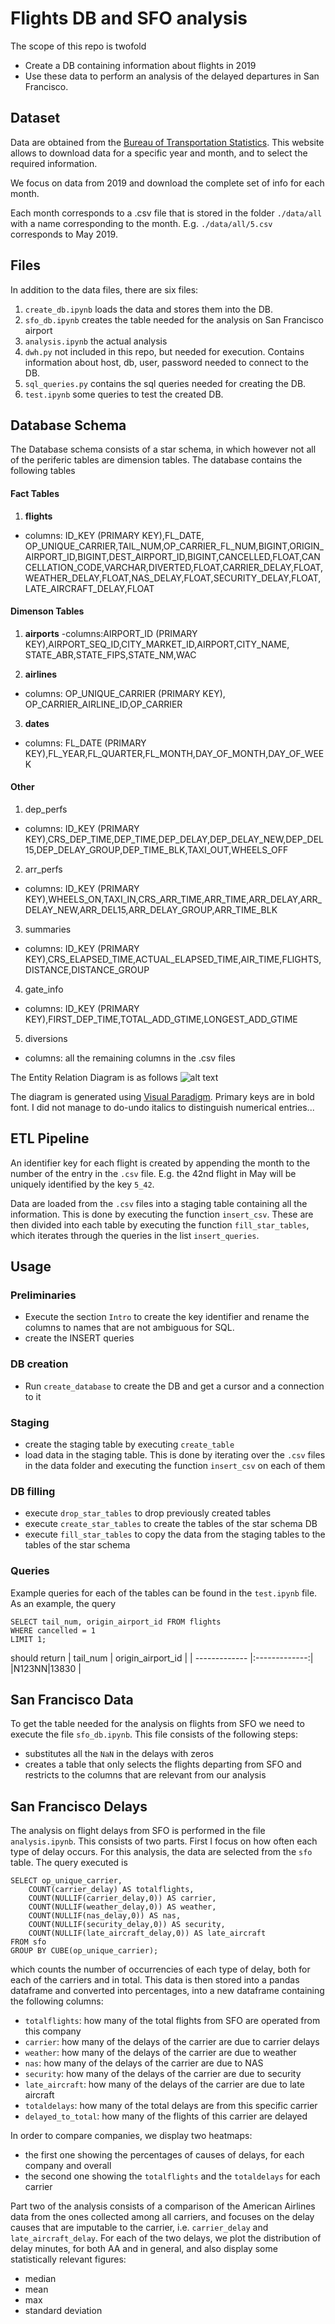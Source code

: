 # Flights DB and SFO analysis

The scope of this repo is twofold 
- Create a DB containing information about flights in 2019
- Use these data to perform an analysis of the delayed departures in San Francisco.

## Dataset
Data are obtained from the [Bureau of Transportation Statistics](https://www.transtats.bts.gov/DL_SelectFields.asp?Table_ID=236&DB_Short_Name=On-Time). This website allows to download data for a specific year and month, and to select the required information. 

We focus on data from 2019 and download the complete set of info for each month.

Each month corresponds to a .csv file that is stored in the folder ```./data/all``` with a name corresponding to the month. E.g. ```./data/all/5.csv``` corresponds to May 2019.
## Files 
In addition to the data files, there are six files:
1. ```create_db.ipynb```  loads the data and stores them into the DB.
2. ```sfo_db.ipynb``` creates the table needed for the analysis on San Francisco airport
3. ```analysis.ipynb``` the actual analysis
4. ```dwh.py``` not included in this repo, but needed for execution. Contains information about host, db, user, password needed to connect to the DB.
5. ```sql_queries.py``` contains the sql queries needed for creating the DB.
6. ```test.ipynb``` some queries to test the created DB.


## Database Schema
The Database schema consists of a star schema, in which however not all of the periferic tables are dimension tables. The database contains the following tables
#### Fact Tables 
1. **flights** 
- columns:     ID_KEY (PRIMARY KEY),FL_DATE, OP_UNIQUE_CARRIER,TAIL_NUM,OP_CARRIER_FL_NUM,BIGINT,ORIGIN_AIRPORT_ID,BIGINT,DEST_AIRPORT_ID,BIGINT,CANCELLED,FLOAT,CANCELLATION_CODE,VARCHAR,DIVERTED,FLOAT,CARRIER_DELAY,FLOAT,WEATHER_DELAY,FLOAT,NAS_DELAY,FLOAT,SECURITY_DELAY,FLOAT,LATE_AIRCRAFT_DELAY,FLOAT


#### Dimenson Tables
1. **airports** 
 -columns:AIRPORT_ID (PRIMARY KEY),AIRPORT_SEQ_ID,CITY_MARKET_ID,AIRPORT,CITY_NAME, STATE_ABR,STATE_FIPS,STATE_NM,WAC

2. **airlines** 
- columns: OP_UNIQUE_CARRIER (PRIMARY KEY), OP_CARRIER_AIRLINE_ID,OP_CARRIER               
3. **dates**
- columns: FL_DATE (PRIMARY KEY),FL_YEAR,FL_QUARTER,FL_MONTH,DAY_OF_MONTH,DAY_OF_WEEK

#### Other 
1. dep_perfs
- columns: ID_KEY (PRIMARY KEY),CRS_DEP_TIME,DEP_TIME,DEP_DELAY,DEP_DELAY_NEW,DEP_DEL15,DEP_DELAY_GROUP,DEP_TIME_BLK,TAXI_OUT,WHEELS_OFF
2. arr_perfs
- columns: ID_KEY (PRIMARY KEY),WHEELS_ON,TAXI_IN,CRS_ARR_TIME,ARR_TIME,ARR_DELAY,ARR_DELAY_NEW,ARR_DEL15,ARR_DELAY_GROUP,ARR_TIME_BLK   
3. summaries
- columns: ID_KEY (PRIMARY KEY),CRS_ELAPSED_TIME,ACTUAL_ELAPSED_TIME,AIR_TIME,FLIGHTS,DISTANCE,DISTANCE_GROUP
4. gate_info
- columns: ID_KEY (PRIMARY KEY),FIRST_DEP_TIME,TOTAL_ADD_GTIME,LONGEST_ADD_GTIME
5. diversions
- columns: all the remaining columns in the .csv files

The Entity Relation Diagram is as follows
![alt text](./fligths_schema.png)

The diagram is generated using [Visual Paradigm](https://online.visual-paradigm.com/diagrams/features/erd-tool/). Primary keys are in bold font. I did not manage to do-undo italics to distinguish numerical entries...


## ETL Pipeline

An identifier key for each flight is created by appending the month to the number of the entry in the ```.csv``` file. E.g. the 42nd flight in May will be uniquely identified by the key ```5_42```. 

Data are loaded from the ```.csv``` files into a staging table containing all the information. This is done by executing the function ```insert_csv```. These are then divided into each table by executing the function ```fill_star_tables```, which iterates through the queries in the list ```insert_queries```.


## Usage
### Preliminaries
- Execute the section ```Intro``` to create the key identifier and rename the columns to names that are not ambiguous for SQL.
- create the INSERT queries 
### DB creation
- Run ```create_database```  to create the DB and get a cursor and a connection to it
### Staging 
- create the staging table by executing ```create_table```
- load data in the staging table. This is done by iterating over the ```.csv``` files in the data folder and executing the function ```insert_csv``` on each of them
### DB filling
- execute ```drop_star_tables``` to drop previously created tables
- execute ```create_star_tables``` to create the tables of the star schema DB
- execute ```fill_star_tables``` to copy the data from the staging tables to the tables of the star schema

### Queries
Example queries for each of the tables can be found in the ```test.ipynb``` file. As an example, the query 
```
SELECT tail_num, origin_airport_id FROM flights
WHERE cancelled = 1
LIMIT 1;
```
should return 
| tail_num     | origin_airport_id     | 
| ------------- |:-------------:| 
|N123NN|13830         |


## San Francisco Data

To get the table needed for the analysis on flights from SFO we need to execute the file ```sfo_db.ipynb```. This file consists of the following steps:
- substitutes all the ```NaN``` in the delays with zeros
- creates a table that only selects the flights departing from SFO and restricts to the columns that are relevant from our analysis

## San Francisco Delays

The analysis on flight delays from SFO is performed in the file ```analysis.ipynb```. This consists of two parts. First I focus on how often each type of delay occurs. For this analysis, the data are selected from the ```sfo``` table. The query executed is 
```
SELECT op_unique_carrier,
    COUNT(carrier_delay) AS totalflights,
    COUNT(NULLIF(carrier_delay,0)) AS carrier,
    COUNT(NULLIF(weather_delay,0)) AS weather,
    COUNT(NULLIF(nas_delay,0)) AS nas,
    COUNT(NULLIF(security_delay,0)) AS security,
    COUNT(NULLIF(late_aircraft_delay,0)) AS late_aircraft
FROM sfo
GROUP BY CUBE(op_unique_carrier);
```
which counts the number of occurrencies of each type of delay, both for each of the carriers and in total. This data is then stored into a pandas dataframe and converted into percentages, into a  new dataframe containing the following columns:
- ```totalflights```: how many of the total flights from SFO are operated from this company
- ```carrier```: how many of the delays of the carrier are due to carrier delays
- ```weather```: how many of the delays of the carrier are due to weather
- ```nas```: how many of the delays of the carrier are due to NAS
- ```security```: how many of the delays of the carrier are due to security
- ```late_aircraft```: how many of the delays of the carrier are due to late aircraft
- ```totaldelays```: how many of the total delays are from this specific carrier
- ```delayed_to_total```: how many of the flights of this carrier are delayed

In order to compare companies, we display two heatmaps:
- the first one showing the percentages of causes of delays, for each company and overall
- the second one showing the ```totalflights``` and the ```totaldelays``` for each carrier


Part two of the analysis consists of a comparison of the American Airlines data from the ones collected among all carriers, and focuses on the delay causes that are imputable to the carrier, i.e. ```carrier_delay``` and ```late_aircraft_delay```. For each of the two delays, we plot the distribution of delay minutes, for both AA and in general, and also display some statistically relevant figures:
- median
- mean
- max
- standard deviation
